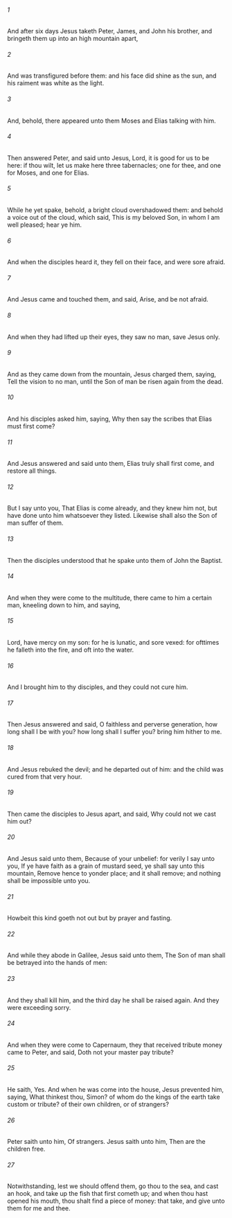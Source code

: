 ###### 1
And after six days Jesus taketh Peter, James, and John his brother, and bringeth them up into an high mountain apart,

###### 2
And was transfigured before them: and his face did shine as the sun, and his raiment was white as the light.

###### 3
And, behold, there appeared unto them Moses and Elias talking with him.

###### 4
Then answered Peter, and said unto Jesus, Lord, it is good for us to be here: if thou wilt, let us make here three tabernacles; one for thee, and one for Moses, and one for Elias.

###### 5
While he yet spake, behold, a bright cloud overshadowed them: and behold a voice out of the cloud, which said, This is my beloved Son, in whom I am well pleased; hear ye him.

###### 6
And when the disciples heard it, they fell on their face, and were sore afraid.

###### 7
And Jesus came and touched them, and said, Arise, and be not afraid.

###### 8
And when they had lifted up their eyes, they saw no man, save Jesus only.

###### 9
And as they came down from the mountain, Jesus charged them, saying, Tell the vision to no man, until the Son of man be risen again from the dead.

###### 10
And his disciples asked him, saying, Why then say the scribes that Elias must first come?

###### 11
And Jesus answered and said unto them, Elias truly shall first come, and restore all things.

###### 12
But I say unto you, That Elias is come already, and they knew him not, but have done unto him whatsoever they listed. Likewise shall also the Son of man suffer of them.

###### 13
Then the disciples understood that he spake unto them of John the Baptist.

###### 14
And when they were come to the multitude, there came to him a certain man, kneeling down to him, and saying,

###### 15
Lord, have mercy on my son: for he is lunatic, and sore vexed: for ofttimes he falleth into the fire, and oft into the water.

###### 16
And I brought him to thy disciples, and they could not cure him.

###### 17
Then Jesus answered and said, O faithless and perverse generation, how long shall I be with you? how long shall I suffer you? bring him hither to me.

###### 18
And Jesus rebuked the devil; and he departed out of him: and the child was cured from that very hour.

###### 19
Then came the disciples to Jesus apart, and said, Why could not we cast him out?

###### 20
And Jesus said unto them, Because of your unbelief: for verily I say unto you, If ye have faith as a grain of mustard seed, ye shall say unto this mountain, Remove hence to yonder place; and it shall remove; and nothing shall be impossible unto you.

###### 21
Howbeit this kind goeth not out but by prayer and fasting.

###### 22
And while they abode in Galilee, Jesus said unto them, The Son of man shall be betrayed into the hands of men:

###### 23
And they shall kill him, and the third day he shall be raised again. And they were exceeding sorry.

###### 24
And when they were come to Capernaum, they that received tribute money came to Peter, and said, Doth not your master pay tribute?

###### 25
He saith, Yes. And when he was come into the house, Jesus prevented him, saying, What thinkest thou, Simon? of whom do the kings of the earth take custom or tribute? of their own children, or of strangers?

###### 26
Peter saith unto him, Of strangers. Jesus saith unto him, Then are the children free.

###### 27
Notwithstanding, lest we should offend them, go thou to the sea, and cast an hook, and take up the fish that first cometh up; and when thou hast opened his mouth, thou shalt find a piece of money: that take, and give unto them for me and thee.

